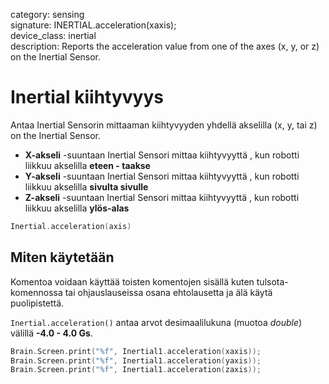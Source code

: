 category: sensing  
signature: INERTIAL.acceleration(xaxis);  
device_class: inertial  
description: Reports the acceleration value from one of the axes (x, y, or z) on the Inertial Sensor.  

# Inertial kiihtyvyys

Antaa Inertial Sensorin mittaaman kiihtyvyyden yhdellä akselilla (x, y, tai z) on the Inertial Sensor.  

* **X-akseli** -suuntaan Inertial Sensori mittaa kiihtyvyyttä , kun robotti liikkuu akselilla **eteen - taakse**
* **Y-akseli** -suuntaan Inertial Sensori mittaa kiihtyvyyttä , kun robotti liikkuu akselilla **sivulta sivulle**
* **Z-akseli** -suuntaan Inertial Sensori mittaa kiihtyvyyttä , kun robotti liikkuu akselilla **ylös-alas**

```cpp
Inertial.acceleration(axis)
```

## Miten käytetään

Komentoa voidaan käyttää toisten komentojen sisällä kuten tulsota-komennossa tai ohjauslauseissa osana ehtolausetta ja älä käytä puolipistettä.

`Inertial.acceleration()` antaa arvot desimaalilukuna (muotoa *double*) välillä **-4.0 - 4.0 Gs**.

```cpp
Brain.Screen.print("%f", Inertial1.acceleration(xaxis));
Brain.Screen.print("%f", Inertial1.acceleration(yaxis));
Brain.Screen.print("%f", Inertial1.acceleration(zaxis));
```
<advanced>
</advanced>
